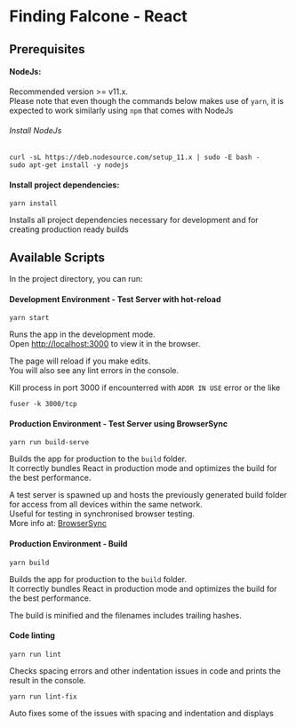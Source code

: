 # Finding Falcone - React

## Prerequisites

#### NodeJs:

Recommended version >= v11.x. <br>
Please note that even though the commands below makes use of `yarn`, it is expected to work similarly using `npm` that comes with NodeJs

###### Install NodeJs

```
curl -sL https://deb.nodesource.com/setup_11.x | sudo -E bash -
sudo apt-get install -y nodejs
```

#### Install project dependencies:

```
yarn install
```

Installs all project dependencies necessary for development and for creating production ready builds

## Available Scripts

In the project directory, you can run:

#### Development Environment - Test Server with hot-reload

```
yarn start
```

Runs the app in the development mode.<br>
Open [http://localhost:3000](http://localhost:3000) to view it in the browser. <br>

The page will reload if you make edits.<br>
You will also see any lint errors in the console.

Kill process in port 3000 if encounterred with `ADDR IN USE` error or the like

```
fuser -k 3000/tcp
```

#### Production Environment - Test Server using BrowserSync

```
yarn run build-serve
```

Builds the app for production to the `build` folder.<br>
It correctly bundles React in production mode and optimizes the build for the best performance.

A test server is spawned up and hosts the previously generated build folder for access from all devices within the same network.<br>
Useful for testing in synchronised browser testing.<br>
More info at: [BrowserSync](https://www.browsersync.io)

#### Production Environment - Build

```
yarn build
```

Builds the app for production to the `build` folder.<br>
It correctly bundles React in production mode and optimizes the build for the best performance.

The build is minified and the filenames includes trailing hashes.<br>

#### Code linting

```
yarn run lint
```

Checks spacing errors and other indentation issues in code and prints the result in the console.

```
yarn run lint-fix
```

Auto fixes some of the issues with spacing and indentation and displays
